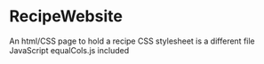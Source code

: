 # RecipeWebsite
An html/CSS page to hold a recipe
CSS stylesheet is a different file
JavaScript equalCols.js included
